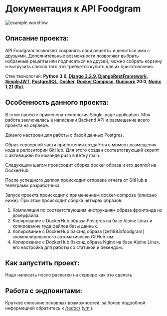 # Документация к API Foodgram

![example workflow](https://github.com/zet1983/foodgram-project-react/actions/workflows/main.yml/badge.svg)

## Описание проекта:

API Foodgram позволяет сохранять свои рецепты и делиться ими с друзьями. Дополнительные возможности позволяют выбрать
 избранные рецепты или подписаться на друзей, можно собрать корзину и выгрузить список того что требуется купить для их
 приготовления.

Стек технологий:
 **Python 3.9,
 [Django 3.2.9](https://docs.djangoproject.com/en/4.0/),
 [DjangoRestFramework](https://www.django-rest-framework.org),
 [SimpleJWT](https://django-rest-framework-simplejwt.readthedocs.io/en/latest/),
 [PostgreSQL](https://www.postgresql.org/docs/),
 [Docker](https://docs.docker.com/),
 [Docker Compose](https://docs.docker.com/compose/),
 [Gunicorn](https://docs.gunicorn.org/en/stable/) 20.0,
 [Nginx](https://docs.nginx.com/) 1.21 ([Ru](https://nginx.org/ru/docs/)).**

## Особенность данного проекта:

В этом проекте применена технология Single-page application. 
Моя работа заключалась в написании Backend API и размещение всего проекта на сервере.

Джанго настроен для работы с базой данных Postgres.

Образ серверной части приложения создаётся в момент размещения кода в репозитории GitHub. Для этого создан
 соответствующий скрипт с активацией по команде push в ветку main.

Следующим шагом происходит сборка docker образа и его деплой на DockerHub.

После успешного деплоя происходит отправка отчёта от GitHub в телеграмм разработчика.

Запуск проекта происходит с применением docker-compose (описано ниже). При этом происходит сборка четырёх образов:
1) Компиляция по соответствующим инструкциям образа фронтэнда из докерфайла.
2) Копирование с DockerHub образа Postgres на базе Alpine Linux и копирование туда файлов базы данных.
3) Копирование с DockerHub бэкэнд образа [zet1983/foodgram] скомпилированного автоматически GitHub-ом.
4) Копирование с DockerHub бэкэнд образа Nginx на базе Alpine Linux, его настройка для работы со статикой и бекендом.

## Как запустить проект:

Надо написать после раскатки на сервере как это сделать

## Работа с эндпоинтами:

Краткое описание основных возможностей, за более подробной информацией
 обратитесь к [/redoc/](https://github.com/zet1983/foodgram-project-react/tree/master/docs/redoc.html) 
 ([yml](https://github.com/zhss1983/foodgram-project-react/tree/master/docs/openapi-schema.yml)). 
